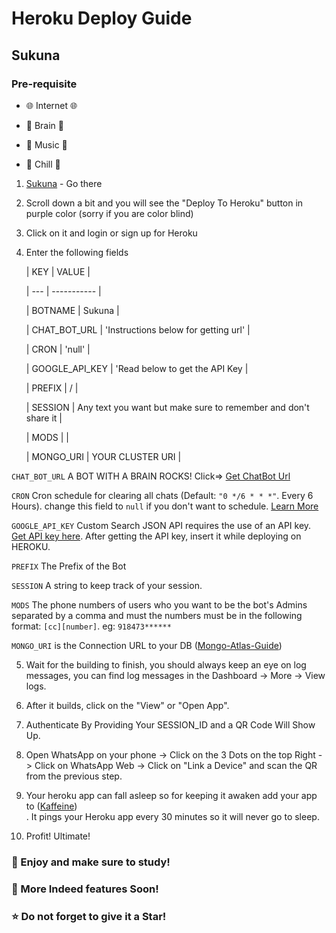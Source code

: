 # Heroku Deploy Guide

##  Sukuna <br>

### Pre-requisite

 - 🌐️ Internet 🌐️️

- 🧠️ Brain 🧠️

- 🎵️ Music 🎵️

- 🍂 Chill 🍂

1. [Sukuna](https://github.com/lordrakesh/Sukuna-botto) - Go there

2. Scroll down a bit and you will see the "Deploy To Heroku" button in purple color (sorry if you are color blind)

3. Click on it and login or sign up for Heroku

4. Enter the following fields

    | KEY | VALUE |

    | --- | ----------- |

    | BOTNAME | Sukuna |

    | CHAT_BOT_URL | 'Instructions below for getting url' |

    | CRON | 'null' |

    | GOOGLE_API_KEY | 'Read below to get the API Key |

    | PREFIX | / |

    | SESSION | Any text you want but make sure to remember and don't share it |

    | MODS |  |

    | MONGO_URI | YOUR CLUSTER URI |

 

`CHAT_BOT_URL` A BOT WITH A BRAIN ROCKS! Click=> [Get ChatBot Url](https://github.com/lordrakesh/Sukuna-Guides/blob/main/Chat_Bot_Url.md)<br>

`CRON` Cron schedule for clearing all chats (Default: `"0 */6 * * *"`. Every 6 Hours). change this field to `null` if you don't want to schedule. [Learn More](https://www.npmjs.com/package/node-cron) <br>

`GOOGLE_API_KEY` Custom Search JSON API requires the use of an API key. [Get API key here](https://developers.google.com/custom-search/v1/introduction). After getting the API key, insert it while deploying on HEROKU. <br>

`PREFIX` The Prefix of the Bot <br>

`SESSION` A string to keep track of your session. <br>

`MODS` The phone numbers of users who you want to be the bot's Admins separated by a comma and must the numbers must be in the following format: `[cc][number]`. eg: `918473******`<br>

`MONGO_URI` is the Connection URL to your DB ([Mongo-Atlas-Guide](https://github.com/lordrakesh/Sukuna-Guides/blob/main/Mongo-Atlas-guide.md))<br> 

5. Wait for the building to finish, you should always keep an eye on log messages, you can find log messages in the Dashboard -> More -> View logs.<br>

6. After it builds, click on the "View" or "Open App".<br>

7. Authenticate By Providing Your SESSION_ID and a QR Code Will Show Up.<br>

8. Open WhatsApp on your phone -> Click on the 3 Dots on the top Right -> Click on WhatsApp Web -> Click on "Link a Device" and scan the QR from the previous step.<br>

9. Your heroku app can fall asleep so for keeping it awaken add your app to ([Kaffeine](https://kaffeine.herokuapp.com/))<br>. It pings your Heroku app every 30 minutes so it will never go to sleep.<br>

10. Profit! Ultimate!

### 🐝 Enjoy and make sure to study!

### 🍁 More Indeed features Soon!

### ⭐️ Do not forget to give it a Star!

